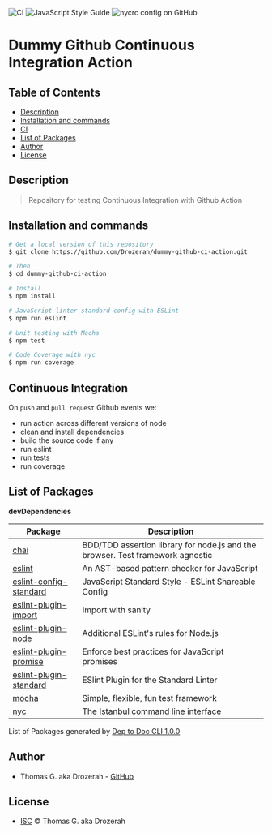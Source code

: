 ![CI](https://github.com/Drozerah/dummy-github-ci-action/workflows/CI/badge.svg)
![JavaScript Style Guide](https://img.shields.io/badge/code_style-standard-brightgreen.svg)
![nycrc config on GitHub](https://img.shields.io/nycrc/Drozerah/dummy-github-ci-action?config=.nycrc.json&label=coverage)
# Dummy Github Continuous Integration Action

Table of Contents
-----------------

- [Description](#description)
- [Installation and commands](#installation-and-commands)
- [CI](#continuous-integration)
- [List of Packages](#list-of-packages)
- [Author](#author)
- [License](#license)

Description
-----------
> Repository for testing Continuous Integration with Github Action

Installation and commands
-------------------------

````bash
# Get a local version of this repository
$ git clone https://github.com/Drozerah/dummy-github-ci-action.git

# Then
$ cd dummy-github-ci-action

# Install
$ npm install

# JavaScript linter standard config with ESLint
$ npm run eslint

# Unit testing with Mocha
$ npm test

# Code Coverage with nyc
$ npm run coverage
````


Continuous Integration
----------------------

On `push` and `pull request` Github events we:
- run action across different versions of node
- clean and install dependencies 
- build the source code if any
- run eslint
- run tests
- run coverage

List of Packages
----------------

__devDependencies__

| Package                                                                             | Description                                                                    |
| ----------------------------------------------------------------------------------- | ------------------------------------------------------------------------------ |
| [chai](http://chaijs.com)                                                           | BDD/TDD assertion library for node.js and the browser. Test framework agnostic |
| [eslint](https://eslint.org)                                                        | An AST-based pattern checker for JavaScript                                    |
| [eslint-config-standard](https://github.com/standard/eslint-config-standard)        | JavaScript Standard Style - ESLint Shareable Config                            |
| [eslint-plugin-import](https://github.com/benmosher/eslint-plugin-import)           | Import with sanity                                                             |
| [eslint-plugin-node](https://github.com/mysticatea/eslint-plugin-node#readme)       | Additional ESLint's rules for Node.js                                          |
| [eslint-plugin-promise](https://github.com/xjamundx/eslint-plugin-promise#readme)   | Enforce best practices for JavaScript promises                                 |
| [eslint-plugin-standard](https://github.com/standard/eslint-plugin-standard#readme) | ESlint Plugin for the Standard Linter                                          |
| [mocha](https://mochajs.org/)                                                       | Simple, flexible, fun test framework                                           |
| [nyc](https://istanbul.js.org/)                                                     | The Istanbul command line interface                                            |


List of Packages generated by [Dep to Doc CLI 1.0.0](https://github.com/Drozerah/dep-to-doc-cli.git)


Author
------

- Thomas G. aka Drozerah - [GitHub](https://github.com/Drozerah)

License
-------

- [ISC](licence) © Thomas G. aka Drozerah